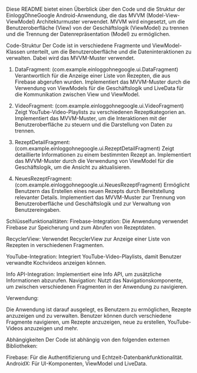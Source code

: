 Diese README bietet einen Überblick über den Code und die Struktur der EinloggOhneGoogle Android-Anwendung, 
die das MVVM (Model-View-ViewModel) Architekturmuster verwendet. MVVM wird eingesetzt, 
um die Benutzeroberfläche (View) von der Geschäftslogik (ViewModel) zu trennen und 
die Trennung der Datenrepräsentation (Model) zu ermöglichen.

Code-Struktur
Der Code ist in verschiedene Fragmente und ViewModel-Klassen unterteilt, 
um die Benutzeroberfläche und die Dateninteraktionen zu verwalten. 
Dabei wird das MVVM-Muster verwendet.

1. DataFragment:
   (com.example.einloggohnegoogle.ui.DataFragment)
Verantwortlich für die Anzeige einer Liste von Rezepten, die aus Firebase abgerufen wurden.
Implementiert das MVVM-Muster durch die Verwendung von ViewModels für die Geschäftslogik
und LiveData für die Kommunikation zwischen View und ViewModel.

3. VideoFragment:
  (com.example.einloggohnegoogle.ui.VideoFragment)
Zeigt YouTube-Video-Playlists zu verschiedenen Rezeptkategorien an.
Implementiert das MVVM-Muster, um die Interaktionen mit der Benutzeroberfläche zu steuern und die Darstellung von Daten zu trennen.

6. RezeptDetailFragment:
   (com.example.einloggohnegoogle.ui.RezeptDetailFragment)
Zeigt detaillierte Informationen zu einem bestimmten Rezept an.
Implementiert das MVVM-Muster durch die Verwendung von ViewModel für die Geschäftslogik, um die Ansicht zu aktualisieren.

7. NeuesRezeptFragment:
   (com.example.einloggohnegoogle.ui.NeuesRezeptFragment)
Ermöglicht Benutzern das Erstellen eines neuen Rezepts durch Bereitstellung relevanter Details.
Implementiert das MVVM-Muster zur Trennung von Benutzeroberfläche und Geschäftslogik und zur Verwaltung von Benutzereingaben.

Schlüsselfunktionalitäten:
Firebase-Integration: 
Die Anwendung verwendet Firebase zur Speicherung und zum Abrufen von Rezeptdaten.

RecyclerView: 
Verwendet RecyclerView zur Anzeige einer Liste von Rezepten in verschiedenen Fragmenten.

YouTube-Integration: 
Integriert YouTube-Video-Playlists, damit Benutzer verwandte Kochvideos anzeigen können.

Info API-Integration: 
Implementiert eine Info API, um zusätzliche Informationen abzurufen.
Navigation: Nutzt das Navigationskomponente, um zwischen verschiedenen Fragmenten in der Anwendung zu navigieren.

Verwendung:

Die Anwendung ist darauf ausgelegt, es Benutzern zu ermöglichen, Rezepte anzuzeigen und zu verwalten. 
Benutzer können durch verschiedene Fragmente navigieren, 
um Rezepte anzuzeigen, neue zu erstellen, 
YouTube-Videos anzuzeigen und mehr.

Abhängigkeiten
Der Code ist abhängig von den folgenden externen Bibliotheken:

Firebase: Für die Authentifizierung und Echtzeit-Datenbankfunktionalität.
AndroidX: Für UI-Komponenten, ViewModel und LiveData.
